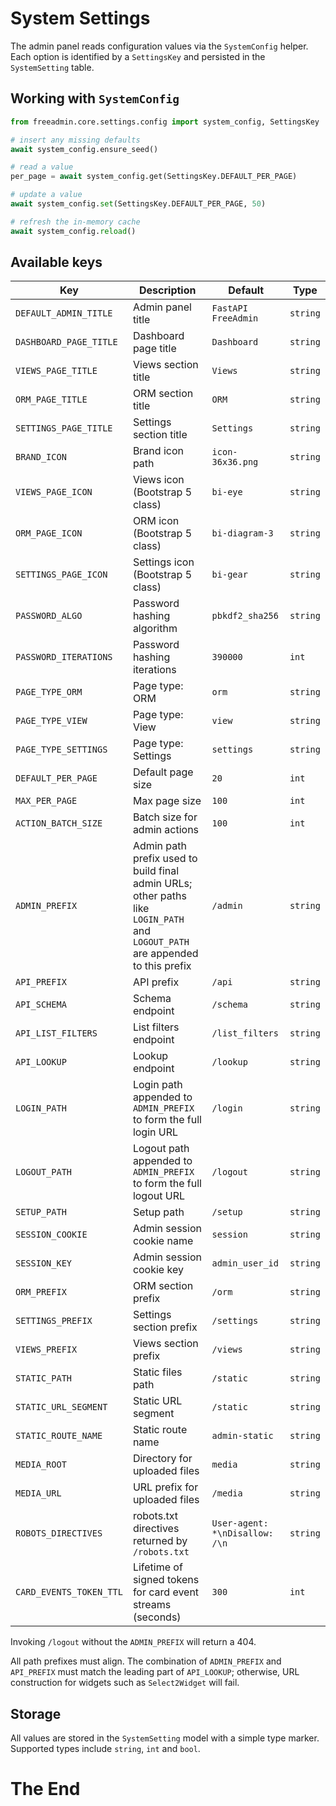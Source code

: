 # System Settings

The admin panel reads configuration values via the `SystemConfig` helper. Each option is identified by a `SettingsKey` and persisted in the `SystemSetting` table.

## Working with `SystemConfig`

```python
from freeadmin.core.settings.config import system_config, SettingsKey

# insert any missing defaults
await system_config.ensure_seed()

# read a value
per_page = await system_config.get(SettingsKey.DEFAULT_PER_PAGE)

# update a value
await system_config.set(SettingsKey.DEFAULT_PER_PAGE, 50)

# refresh the in-memory cache
await system_config.reload()
```

## Available keys

| Key | Description | Default | Type |
| --- | --- | --- | --- |
| `DEFAULT_ADMIN_TITLE` | Admin panel title | `FastAPI FreeAdmin` | `string` |
| `DASHBOARD_PAGE_TITLE` | Dashboard page title | `Dashboard` | `string` |
| `VIEWS_PAGE_TITLE` | Views section title | `Views` | `string` |
| `ORM_PAGE_TITLE` | ORM section title | `ORM` | `string` |
| `SETTINGS_PAGE_TITLE` | Settings section title | `Settings` | `string` |
| `BRAND_ICON` | Brand icon path | `icon-36x36.png` | `string` |
| `VIEWS_PAGE_ICON` | Views icon (Bootstrap 5 class) | `bi-eye` | `string` |
| `ORM_PAGE_ICON` | ORM icon (Bootstrap 5 class) | `bi-diagram-3` | `string` |
| `SETTINGS_PAGE_ICON` | Settings icon (Bootstrap 5 class) | `bi-gear` | `string` |
| `PASSWORD_ALGO` | Password hashing algorithm | `pbkdf2_sha256` | `string` |
| `PASSWORD_ITERATIONS` | Password hashing iterations | `390000` | `int` |
| `PAGE_TYPE_ORM` | Page type: ORM | `orm` | `string` |
| `PAGE_TYPE_VIEW` | Page type: View | `view` | `string` |
| `PAGE_TYPE_SETTINGS` | Page type: Settings | `settings` | `string` |
| `DEFAULT_PER_PAGE` | Default page size | `20` | `int` |
| `MAX_PER_PAGE` | Max page size | `100` | `int` |
| `ACTION_BATCH_SIZE` | Batch size for admin actions | `100` | `int` |
| `ADMIN_PREFIX` | Admin path prefix used to build final admin URLs; other paths like `LOGIN_PATH` and `LOGOUT_PATH` are appended to this prefix | `/admin` | `string` |
| `API_PREFIX` | API prefix | `/api` | `string` |
| `API_SCHEMA` | Schema endpoint | `/schema` | `string` |
| `API_LIST_FILTERS` | List filters endpoint | `/list_filters` | `string` |
| `API_LOOKUP` | Lookup endpoint | `/lookup` | `string` |
| `LOGIN_PATH` | Login path appended to `ADMIN_PREFIX` to form the full login URL | `/login` | `string` |
| `LOGOUT_PATH` | Logout path appended to `ADMIN_PREFIX` to form the full logout URL | `/logout` | `string` |
| `SETUP_PATH` | Setup path | `/setup` | `string` |
| `SESSION_COOKIE` | Admin session cookie name | `session` | `string` |
| `SESSION_KEY` | Admin session cookie key | `admin_user_id` | `string` |
| `ORM_PREFIX` | ORM section prefix | `/orm` | `string` |
| `SETTINGS_PREFIX` | Settings section prefix | `/settings` | `string` |
| `VIEWS_PREFIX` | Views section prefix | `/views` | `string` |
| `STATIC_PATH` | Static files path | `/static` | `string` |
| `STATIC_URL_SEGMENT` | Static URL segment | `/static` | `string` |
| `STATIC_ROUTE_NAME` | Static route name | `admin-static` | `string` |
| `MEDIA_ROOT` | Directory for uploaded files | `media` | `string` |
| `MEDIA_URL` | URL prefix for uploaded files | `/media` | `string` |
| `ROBOTS_DIRECTIVES` | robots.txt directives returned by `/robots.txt` | `User-agent: *\nDisallow: /\n` | `string` |
| `CARD_EVENTS_TOKEN_TTL` | Lifetime of signed tokens for card event streams (seconds) | `300` | `int` |

Invoking `/logout` without the `ADMIN_PREFIX` will return a 404.

All path prefixes must align. The combination of `ADMIN_PREFIX` and
`API_PREFIX` must match the leading part of `API_LOOKUP`; otherwise, URL
construction for widgets such as `Select2Widget` will fail.

## Storage

All values are stored in the `SystemSetting` model with a simple type marker. Supported types include `string`, `int` and `bool`.

# The End

